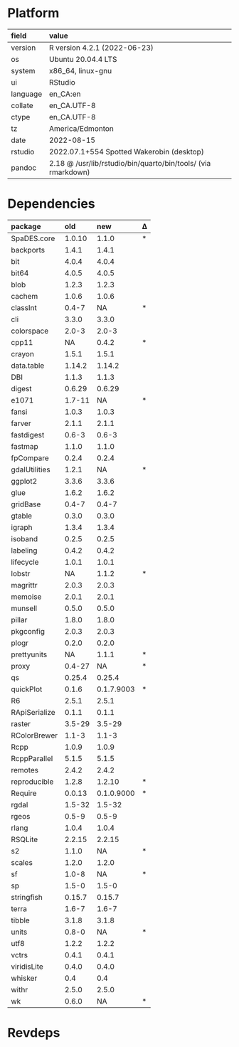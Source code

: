 # Platform

|field    |value                                                         |
|:--------|:-------------------------------------------------------------|
|version  |R version 4.2.1 (2022-06-23)                                  |
|os       |Ubuntu 20.04.4 LTS                                            |
|system   |x86_64, linux-gnu                                             |
|ui       |RStudio                                                       |
|language |en_CA:en                                                      |
|collate  |en_CA.UTF-8                                                   |
|ctype    |en_CA.UTF-8                                                   |
|tz       |America/Edmonton                                              |
|date     |2022-08-15                                                    |
|rstudio  |2022.07.1+554 Spotted Wakerobin (desktop)                     |
|pandoc   |2.18 @ /usr/lib/rstudio/bin/quarto/bin/tools/ (via rmarkdown) |

# Dependencies

|package       |old    |new        |Δ  |
|:-------------|:------|:----------|:--|
|SpaDES.core   |1.0.10 |1.1.0      |*  |
|backports     |1.4.1  |1.4.1      |   |
|bit           |4.0.4  |4.0.4      |   |
|bit64         |4.0.5  |4.0.5      |   |
|blob          |1.2.3  |1.2.3      |   |
|cachem        |1.0.6  |1.0.6      |   |
|classInt      |0.4-7  |NA         |*  |
|cli           |3.3.0  |3.3.0      |   |
|colorspace    |2.0-3  |2.0-3      |   |
|cpp11         |NA     |0.4.2      |*  |
|crayon        |1.5.1  |1.5.1      |   |
|data.table    |1.14.2 |1.14.2     |   |
|DBI           |1.1.3  |1.1.3      |   |
|digest        |0.6.29 |0.6.29     |   |
|e1071         |1.7-11 |NA         |*  |
|fansi         |1.0.3  |1.0.3      |   |
|farver        |2.1.1  |2.1.1      |   |
|fastdigest    |0.6-3  |0.6-3      |   |
|fastmap       |1.1.0  |1.1.0      |   |
|fpCompare     |0.2.4  |0.2.4      |   |
|gdalUtilities |1.2.1  |NA         |*  |
|ggplot2       |3.3.6  |3.3.6      |   |
|glue          |1.6.2  |1.6.2      |   |
|gridBase      |0.4-7  |0.4-7      |   |
|gtable        |0.3.0  |0.3.0      |   |
|igraph        |1.3.4  |1.3.4      |   |
|isoband       |0.2.5  |0.2.5      |   |
|labeling      |0.4.2  |0.4.2      |   |
|lifecycle     |1.0.1  |1.0.1      |   |
|lobstr        |NA     |1.1.2      |*  |
|magrittr      |2.0.3  |2.0.3      |   |
|memoise       |2.0.1  |2.0.1      |   |
|munsell       |0.5.0  |0.5.0      |   |
|pillar        |1.8.0  |1.8.0      |   |
|pkgconfig     |2.0.3  |2.0.3      |   |
|plogr         |0.2.0  |0.2.0      |   |
|prettyunits   |NA     |1.1.1      |*  |
|proxy         |0.4-27 |NA         |*  |
|qs            |0.25.4 |0.25.4     |   |
|quickPlot     |0.1.6  |0.1.7.9003 |*  |
|R6            |2.5.1  |2.5.1      |   |
|RApiSerialize |0.1.1  |0.1.1      |   |
|raster        |3.5-29 |3.5-29     |   |
|RColorBrewer  |1.1-3  |1.1-3      |   |
|Rcpp          |1.0.9  |1.0.9      |   |
|RcppParallel  |5.1.5  |5.1.5      |   |
|remotes       |2.4.2  |2.4.2      |   |
|reproducible  |1.2.8  |1.2.10     |*  |
|Require       |0.0.13 |0.1.0.9000 |*  |
|rgdal         |1.5-32 |1.5-32     |   |
|rgeos         |0.5-9  |0.5-9      |   |
|rlang         |1.0.4  |1.0.4      |   |
|RSQLite       |2.2.15 |2.2.15     |   |
|s2            |1.1.0  |NA         |*  |
|scales        |1.2.0  |1.2.0      |   |
|sf            |1.0-8  |NA         |*  |
|sp            |1.5-0  |1.5-0      |   |
|stringfish    |0.15.7 |0.15.7     |   |
|terra         |1.6-7  |1.6-7      |   |
|tibble        |3.1.8  |3.1.8      |   |
|units         |0.8-0  |NA         |*  |
|utf8          |1.2.2  |1.2.2      |   |
|vctrs         |0.4.1  |0.4.1      |   |
|viridisLite   |0.4.0  |0.4.0      |   |
|whisker       |0.4    |0.4        |   |
|withr         |2.5.0  |2.5.0      |   |
|wk            |0.6.0  |NA         |*  |

# Revdeps

